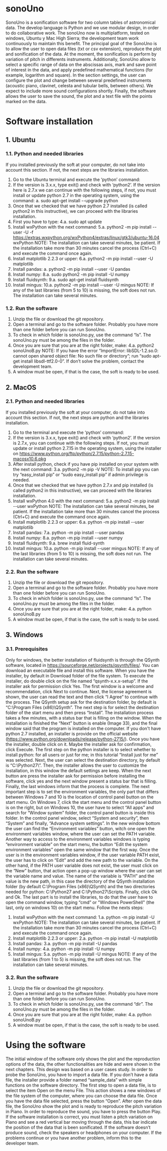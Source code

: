 # sonoUno
SonoUno is a sonification software for two column tables of astronomical data. The develop language is Python and we use modular design, in order to do collaborative work. The sonoUno now is multiplatform, tested on windows, Ubuntu y Mac High Sierra; the development team work continuously to maintain this benefit. The principal goal of the SonoUno is to allow the user to open data files (txt or csv extension), reproduce the plot and sonification of the data. At the moment, the sonification is perform by variation of pitch in differents instruments.
Additionally, SonoUno allow to select a specific range of data on the abscissas axis, mark and save point of interest in the data, and apply predefined mathematical functions (for example, logarithm and square). In the section settings, the user can configure the plot and change between several predefined instruments (acoustic piano, clavinet, celesta and tubular bells, between others). We expect to include more sound configurations shortly.
Finally, the software allows the user to save the sound, the plot and a text file with the points marked on the data.

# Software installation
## 1. Ubuntu
### 1.1. Python and needed libraries
If you installed previously the soft at your computer, do not take into account this section. If not, the next steps are the libraries installation.
1.	Go to the Ubuntu terminal and execute the ‘python’ command:
2.	If the version is 3.x.x, type exit() and check with ‘python2’. If the version here is 2.7.x we can continue with the following steps, if not, you must  install or update python 2.7 in the operating system, using the command:
a.	sudo apt-get install --upgrade python
3.	Once that we checked that we have python 2.7 installed (is called python2 in this instructive), we can proceed with the libraries installation.
4.	First you have to type:
4.a.	sudo apt update
5.	Install wxPython with the next command:
5.a.	python2 -m pip install --user -U -f https://extras.wxpython.org/wxPython4/extras/linux/gtk3/ubuntu-16.04 wxPython
NOTE: The installation can take several minutes, be patient. If the installation take more than 30 minutes cancel the process (Ctrl+C) and execute the command once again.
6.	Install matplotlib 2.2.3 or upper:
6.a.	python2 -m pip install --user -U matplotlib
7.	Install pandas:
a.	python2 -m pip install --user -U pandas
8.	Install numpy: 
8.a.	sudo python2 -m pip install -U numpy
9.	Install fluidsynth:
9.a.	sudo apt-get install fluidsynth
10.	Install mingus:
10.a.	python2 -m pip install --user -U mingus
NOTE: If any of the last libraries (from 5 to 10) is missing, the soft does not run. The installation can take several minutes.
### 1.2. Run the software
1.	Unzip the file or download the git repository.
2.	Open a terminal and go to the software folder. Probably you have more than one folder before you can run SonoUno.
3.	To check in which folder is sonoUno.py, use the command “ls”. The sonoUno.py must be among the files in the folder.
4.	Once you are sure that you are at the right folder, make:
4.a.	python2 sonoUnoB.py
NOTE: If you have the error “ImportError: libSDL-1.2.so.0: cannot open shared object file: No such file or directory”; run “sudo apt-get install libsdl-ttf2.0-0”. If don’t solve the problem, contact the development team.
5.	A window must be open, if that is the case, the soft is ready to be used.

## 2. MacOS
### 2.1. Python and needed libraries
If you installed previously the soft at your computer, do not take into account this section. If not, the next steps are python and the libraries installation.
1.	Go to the terminal and execute the ‘python’ command:
2.	If the version is 3.x.x, type exit() and check with ‘python2’. If the version is 2.7.x, you can continue with the following steps. If not, you must update or install python 2.7.15 in the operating system, using the installer on https://www.python.org/ftp/python/2.7.15/python-2.7.15-macosx10.6.pkg 
3.	After install python, check if you have pip installed on your system with the next command:
3.a.	python2 -m pip -V
NOTE: To install pip you can try “easy_install pip” or “sudo easy_install pip” if admin privilege is needed.
4.	Once that we checked that we have python 2.7.x and pip installed (is called python2 in this instructive), we can proceed with the libraries installation.
5.	Install wxPython 4.0 with the next command: 
5.a.	python2 -m pip install --user wxPython 
NOTE: The installation can take several minutes, be patient. If the installation take more than 30 minutes cancel the process (Ctrl+C) and execute the command once again.
6.	Install matplotlib 2.2.3 or upper: 
6.a.	python -m pip install --user matplotlib
7.	Install pandas: 
7.a.	python -m pip install --user pandas
8.	Install numpy: 
8.a.	python -m pip install --user numpy
9.	Install fluidsynth: 
9.a.	brew install fluid-synth
10.	Install mingus: 
10.a.	python -m pip install --user mingus
NOTE: If any of the last libraries (from 5 to 10) is missing, the soft does not run. The installation can take several minutes.
### 2.2. Run the software
1.	Unzip the file or download the git repository.
2.	Open a terminal and go to the software folder. Probably you have more than one folder before you can run SonoUno.
3.	To check in which folder is sonoUno.py, use the command “ls”. The sonoUno.py must be among the files in the folder.
4.	Once you are sure that you are at the right folder, make:
4.a.	python sonoUnoB.py
5.	A window must be open, if that is the case, the soft is ready to be used.

## 3. Windows
### 3.1. Prerequisites
Only for windows, the better installation of fluidsynth is through the QSynth software, located in https://sourceforge.net/projects/qsynth/files/. You can download an executable file and install this software.
When you have the installer, by default in Download folder of the file system. To execute the installer, do double click on the file named “qsynth-x.x.x-setup”. If the installer ask for permission click Yes.
The first window is a welcome and recommendation, click Next to continue. Next, the license agreement is shown, the user can read the text and then click “I Agree” to continue with the process. The QSynth setup ask for the destination folder, by default is “C:\Program Files (x86)\QSynth”. The next step is for select the destination folder of the start menu and then press “Install”. The installation process takes a few minutes, with a status bar that is filling on the window. When the installation is finished the “Next” button is enable (Image 33), and the final window said that the program is installed on the computer.
If you don't have python 2.7 installed, an installer is provide on the official website (https://www.python.org/downloads/release/python-2715/). Once you have the installer, double click on it. Maybe the installer ask for confirmation, click Execute.
The first step on the python installer is to select whether to install python: for all users or just for me; in this tutorial “Install just for me” was selected. Next, the user can select the destination directory, by default is “C:\Python27\”. Then, the installer allows the user to customize the installation, in this window the default settings are keep. When the next button are press the installer ask for permission before installing the software, click yes and the next window present a status bar that is filling. Finally, the last windows inform that the process is complete.
The next important step is to set the environment variables, the only part that differs between Windows 7 and 10 is the location of control panel button on the start menu. On Windows 7, click the start menu and the control panel button is on the right, but on Windows 10, the user have to select “All apps” and search for “Window system” folder, the control panel button is inside this folder.
In the control panel window, select “System and security”, then “System” and finally, “Advance system settings”. In the new window bottom the user can find the “Environment variables” button, witch one open the environment variables window, where the user can set the PATH variable.
Another way to access to the environment variables windows is typing “environment variable” on the start menu, the button “Edit the system environment variables” open the same window that the first way.
Once the user is in the environment variables window, if the user variable PATH exist, the user has to click on “Edit” and add the new path to the variable. On the other hand, if the PATH user variable does not exist, the user must click on the “New” button, that action open a pop-up window where the user can set the variable name and value. The name of the variable is “PATH” and the value is the new path, in this case the directory of the QSynth installation folder (by default C:\Program Files (x86)\QSynth) and the two directories needed for python: C:\Python27 and C:\Python27\Scripts. Finally, click Ok and Ok.
The last part is to install the libraries, to do that the user have to open the command window, typing “cmd” or "Windows PowerShell" (the last, only on windows 10) on the start menu. Follow the nexts steps:
1.	Install wxPython with the next command: 
1.a.	python -m pip install -U wxPython 
NOTE: The installation can take several minutes, be patient. If the installation take more than 30 minutes cancel the process (Ctrl+C) and execute the command once again.
2.	Install matplotlib 2.2.3 or upper:
2.a.	python -m pip install -U matplotlib
3.	Install pandas:
3.a.	python -m pip install -U pandas
4.	Install numpy: 
4.a.	python -m pip install -U numpy
5.	Install mingus:
5.a.	python -m pip install -U mingus
NOTE: If any of the last libraries (from 1 to 5) is missing, the soft does not run. The installation can take several minutes.
### 3.2. Run the software
1.	Unzip the file or download the git repository.
2.	Open a terminal and go to the software folder. Probably you have more than one folder before you can run SonoUno.
3.	To check in which folder is sonoUno.py, use the command “dir”. The sonoUno.py must be among the files in the folder.
4.	Once you are sure that you are at the right folder, make:
4.a.	python sonoUnoB.py
5.  A window must be open, if that is the case, the soft is ready to be used.

# Using the software
The initial window of the software only shows the plot and the reproduction options of the data, the other functionalities are hide and were shown in the next chapters. This design was based on a user cases study.
In order to probe the SonoUno, you have to import a data file. If you don’t have a data file, the installer provide a folder named “sample_data” with simple functions on the software directory.
The first step to open a data file, is to select the item Open on the menu File. This action shows a new windows of the file system of the computer, where you can choose the data file. Once you have the data file selected, press the button “Open”.
After open the data file, the SonoUno show the plot and is ready to reproduce the pitch variation in Piano. In order to reproduce the sound, you have to press the button Play. If the software installation is correct, you must listen a pitch variation on Piano and see a red vertical bar moving through the data, this bar indicate the position of the data that is been sonificated.
If the software doesn’t produce sound, check the speakers or headphones on your computer. If the problems continue or you have another problem, inform this to the developer team.
